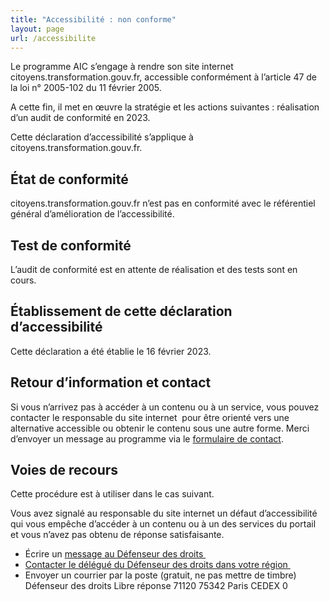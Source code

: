 ```yaml
---
title: "Accessibilité : non conforme"
layout: page
url: /accessibilite
---
```

Le programme AIC s’engage à rendre son site internet citoyens.transformation.gouv.fr, accessible conformément à l’article 47 de la loi n° 2005-102 du 11 février 2005.

A cette fin, il met en œuvre la stratégie et les actions suivantes : réalisation d’un audit de conformité en 2023.

Cette déclaration d’accessibilité s’applique à citoyens.transformation.gouv.fr[](https://citoyens.transformation.gouv.fr).

## État de conformité

citoyens.transformation.gouv.fr n’est pas en conformité avec le référentiel général d’amélioration de l’accessibilité. 

## Test de conformité

L’audit de conformité est en attente de réalisation et des tests sont en cours.

## Établissement de cette déclaration d’accessibilité

Cette déclaration a été établie le 16 février 2023.

## Retour d’information et contact

Si vous n’arrivez pas à accéder à un contenu ou à un service, vous pouvez contacter le responsable du site internet  pour être orienté vers une alternative accessible ou obtenir le contenu sous une autre forme. Merci d’envoyer un message au programme via le [formulaire de contact](https://citoyens.transformation.gouv.frcontact).

## Voies de recours

Cette procédure est à utiliser dans le cas suivant.

Vous avez signalé au responsable du site internet un défaut d’accessibilité qui vous empêche d’accéder à un contenu ou à un des services du portail et vous n’avez pas obtenu de réponse satisfaisante.

* Écrire un [message au Défenseur des droits ](https://formulaire.defenseurdesdroits.fr/code/afficher.php?ETAPE=accueil_2016)
* [Contacter le délégué du Défenseur des droits dans votre région ](https://www.defenseurdesdroits.fr/saisir/delegues)
* Envoyer un courrier par la poste (gratuit, ne pas mettre de timbre) Défenseur des droits Libre réponse 71120 75342 Paris CEDEX 0
